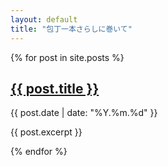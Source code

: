 ```yaml
---
layout: default
title: "包丁一本さらしに巻いて"
---
```

{% for post in site.posts %}
  <section>
    <h2><a class="post-title" href="{{ post.url }}">{{ post.title }}</a></h2>
    <p>{{ post.date | date: "%Y.%m.%d" }}</p>
    <p>{{ post.excerpt }}</p>
  </section>
{% endfor %}
<script>
  (function(i,s,o,g,r,a,m){i['GoogleAnalyticsObject']=r;i[r]=i[r]||function(){
  (i[r].q=i[r].q||[]).push(arguments)},i[r].l=1*new Date();a=s.createElement(o),
  m=s.getElementsByTagName(o)[0];a.async=1;a.src=g;m.parentNode.insertBefore(a,m)
  })(window,document,'script','//www.google-analytics.com/analytics.js','ga');

  ga('create', 'UA-50431971-1', 'achiku.github.io');
  ga('send', 'pageview');

</script>
